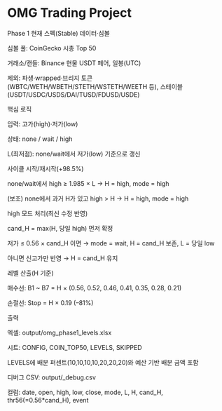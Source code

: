 ﻿# OMG Trading Project

Phase 1 현재 스펙(Stable)
데이터·심볼

심볼 풀: CoinGecko 시총 Top 50

거래소/캔들: Binance 현물 USDT 페어, 일봉(UTC)

제외: 파생·wrapped·브리지 토큰(WBTC/WETH/WBETH/STETH/WSTETH/WEETH 등), 스테이블(USDT/USDC/USDS/DAI/TUSD/FDUSD/USDE)

핵심 로직

입력: 고가(high)·저가(low)

상태: none / wait / high

L(최저점): none/wait에서 저가(low) 기준으로 갱신

사이클 시작/재시작(+98.5%)

none/wait에서 high ≥ 1.985 × L → H = high, mode = high

(보조) none에서 과거 H가 있고 high > H → H = high, mode = high

high 모드 처리(최신 수정 반영)

cand_H = max(H, 당일 high) 먼저 확정

저가 ≤ 0.56 × cand_H 이면 → mode = wait, H = cand_H 보존, L = 당일 low

아니면 신고가만 반영 → H = cand_H 유지

레벨 산출(H 기준)

매수선: B1 ~ B7 = H × (0.56, 0.52, 0.46, 0.41, 0.35, 0.28, 0.21)

손절선: Stop = H × 0.19 (–81%)

출력

엑셀: output/omg_phase1_levels.xlsx

시트: CONFIG, COIN_TOP50, LEVELS, SKIPPED

LEVELS에 배분 퍼센트(10,10,10,10,20,20,20)와 예산 기반 배분 금액 포함

디버그 CSV: output/<symbol>_debug.csv

컬럼: date, open, high, low, close, mode, L, H, cand_H, thr56(=0.56*cand_H), event

